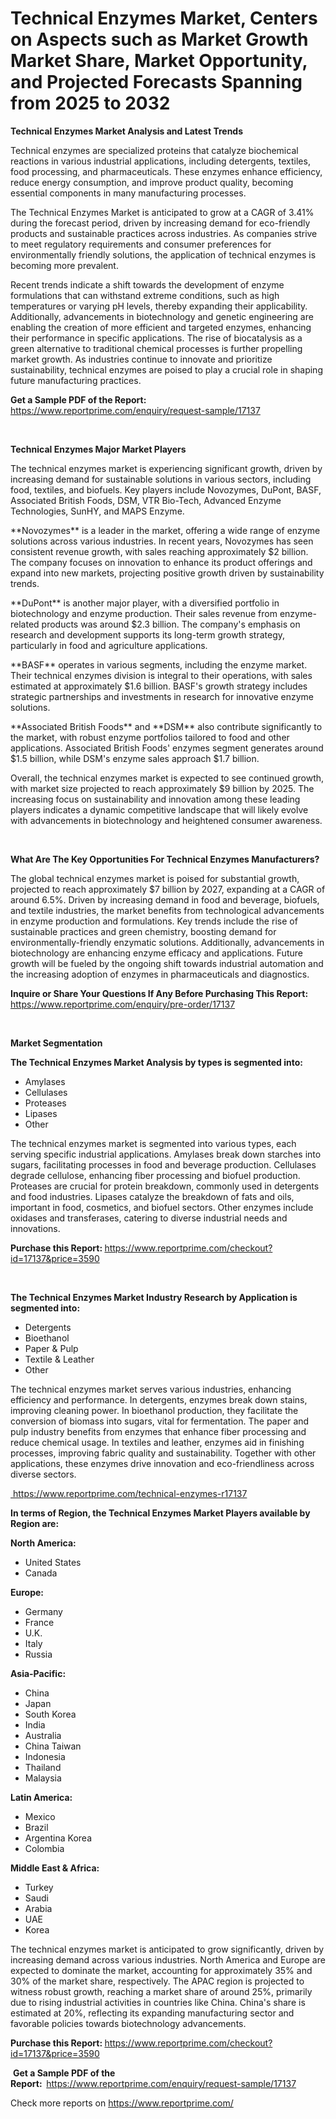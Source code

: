 <p><h1>Technical Enzymes Market, Centers on Aspects such as Market Growth Market Share, Market Opportunity, and Projected Forecasts Spanning from 2025 to 2032</h1></p><p><strong>Technical Enzymes Market Analysis and Latest Trends</strong></p>
<p><p>Technical enzymes are specialized proteins that catalyze biochemical reactions in various industrial applications, including detergents, textiles, food processing, and pharmaceuticals. These enzymes enhance efficiency, reduce energy consumption, and improve product quality, becoming essential components in many manufacturing processes. </p><p>The Technical Enzymes Market is anticipated to grow at a CAGR of 3.41% during the forecast period, driven by increasing demand for eco-friendly products and sustainable practices across industries. As companies strive to meet regulatory requirements and consumer preferences for environmentally friendly solutions, the application of technical enzymes is becoming more prevalent.</p><p>Recent trends indicate a shift towards the development of enzyme formulations that can withstand extreme conditions, such as high temperatures or varying pH levels, thereby expanding their applicability. Additionally, advancements in biotechnology and genetic engineering are enabling the creation of more efficient and targeted enzymes, enhancing their performance in specific applications. The rise of biocatalysis as a green alternative to traditional chemical processes is further propelling market growth. As industries continue to innovate and prioritize sustainability, technical enzymes are poised to play a crucial role in shaping future manufacturing practices.</p></p>
<p><strong>Get a Sample PDF of the Report:&nbsp;</strong> <a href="https://www.reportprime.com/enquiry/request-sample/17137?utm_campaign=3223&utm_medium=2&utm_source=Github&utm_content=ia&utm_term=18032025&utm_id=technical-enzymes">https://www.reportprime.com/enquiry/request-sample/17137</a></p>
<p>&nbsp;</p>
<p><strong>Technical Enzymes Major Market Players</strong></p>
<p><p>The technical enzymes market is experiencing significant growth, driven by increasing demand for sustainable solutions in various sectors, including food, textiles, and biofuels. Key players include Novozymes, DuPont, BASF, Associated British Foods, DSM, VTR Bio-Tech, Advanced Enzyme Technologies, SunHY, and MAPS Enzyme.</p><p>**Novozymes** is a leader in the market, offering a wide range of enzyme solutions across various industries. In recent years, Novozymes has seen consistent revenue growth, with sales reaching approximately $2 billion. The company focuses on innovation to enhance its product offerings and expand into new markets, projecting positive growth driven by sustainability trends.</p><p>**DuPont** is another major player, with a diversified portfolio in biotechnology and enzyme production. Their sales revenue from enzyme-related products was around $2.3 billion. The company's emphasis on research and development supports its long-term growth strategy, particularly in food and agriculture applications.</p><p>**BASF** operates in various segments, including the enzyme market. Their technical enzymes division is integral to their operations, with sales estimated at approximately $1.6 billion. BASF's growth strategy includes strategic partnerships and investments in research for innovative enzyme solutions.</p><p>**Associated British Foods** and **DSM** also contribute significantly to the market, with robust enzyme portfolios tailored to food and other applications. Associated British Foods' enzymes segment generates around $1.5 billion, while DSM's enzyme sales approach $1.7 billion.</p><p>Overall, the technical enzymes market is expected to see continued growth, with market size projected to reach approximately $9 billion by 2025. The increasing focus on sustainability and innovation among these leading players indicates a dynamic competitive landscape that will likely evolve with advancements in biotechnology and heightened consumer awareness.</p></p>
<p>&nbsp;</p>
<p><strong>What Are The Key Opportunities For Technical Enzymes Manufacturers?</strong></p>
<p><p>The global technical enzymes market is poised for substantial growth, projected to reach approximately $7 billion by 2027, expanding at a CAGR of around 6.5%. Driven by increasing demand in food and beverage, biofuels, and textile industries, the market benefits from technological advancements in enzyme production and formulations. Key trends include the rise of sustainable practices and green chemistry, boosting demand for environmentally-friendly enzymatic solutions. Additionally, advancements in biotechnology are enhancing enzyme efficacy and applications. Future growth will be fueled by the ongoing shift towards industrial automation and the increasing adoption of enzymes in pharmaceuticals and diagnostics.</p></p>
<p><strong>Inquire or Share Your Questions If Any Before Purchasing This Report:</strong> <a href="https://www.reportprime.com/enquiry/pre-order/17137?utm_campaign=3223&utm_medium=2&utm_source=Github&utm_content=ia&utm_term=18032025&utm_id=technical-enzymes">https://www.reportprime.com/enquiry/pre-order/17137</a></p>
<p>&nbsp;</p>
<p><strong>Market Segmentation</strong></p>
<p><strong>The Technical Enzymes Market Analysis by types is segmented into:</strong></p>
<p><ul><li>Amylases</li><li>Cellulases</li><li>Proteases</li><li>Lipases</li><li>Other</li></ul></p>
<p><p>The technical enzymes market is segmented into various types, each serving specific industrial applications. Amylases break down starches into sugars, facilitating processes in food and beverage production. Cellulases degrade cellulose, enhancing fiber processing and biofuel production. Proteases are crucial for protein breakdown, commonly used in detergents and food industries. Lipases catalyze the breakdown of fats and oils, important in food, cosmetics, and biofuel sectors. Other enzymes include oxidases and transferases, catering to diverse industrial needs and innovations.</p></p>
<p><strong>Purchase this Report:&nbsp;</strong><a href="https://www.reportprime.com/checkout?id=17137&price=3590&utm_campaign=3223&utm_medium=2&utm_source=Github&utm_content=ia&utm_term=18032025&utm_id=technical-enzymes">https://www.reportprime.com/checkout?id=17137&price=3590</a></p>
<p>&nbsp;</p>
<p><strong>The Technical Enzymes Market Industry Research by Application is segmented into:</strong></p>
<p><ul><li>Detergents</li><li>Bioethanol</li><li>Paper & Pulp</li><li>Textile & Leather</li><li>Other</li></ul></p>
<p><p>The technical enzymes market serves various industries, enhancing efficiency and performance. In detergents, enzymes break down stains, improving cleaning power. In bioethanol production, they facilitate the conversion of biomass into sugars, vital for fermentation. The paper and pulp industry benefits from enzymes that enhance fiber processing and reduce chemical usage. In textiles and leather, enzymes aid in finishing processes, improving fabric quality and sustainability. Together with other applications, these enzymes drive innovation and eco-friendliness across diverse sectors.</p></p>
<p><a href="https://www.reportprime.com/technical-enzymes-r17137?utm_campaign=3223&utm_medium=2&utm_source=Github&utm_content=ia&utm_term=18032025&utm_id=technical-enzymes">&nbsp;https://www.reportprime.com/technical-enzymes-r17137</a></p>
<p><strong>In terms of Region, the Technical Enzymes Market Players available by Region are:</strong></p>
<p>
    <p> <strong> North America: </strong>
        <ul>
            <li>United States</li>
            <li>Canada</li>
        </ul>
        </p> 
    <p> <strong> Europe: </strong>
        <ul>
            <li>Germany</li>
            <li>France</li>
            <li>U.K.</li>
            <li>Italy</li>
            <li>Russia</li>
        </ul>
        </p> 
    <p> <strong> Asia-Pacific: </strong>
        <ul>
            <li>China</li>
            <li>Japan</li>
            <li>South Korea</li>
            <li>India</li>
            <li>Australia</li>
            <li>China Taiwan</li>
            <li>Indonesia</li>
            <li>Thailand</li>
            <li>Malaysia</li>
        </ul>
        </p> 
    <p> <strong> Latin America: </strong>
        <ul>
            <li>Mexico</li>
            <li>Brazil</li>
            <li>Argentina Korea</li>
            <li>Colombia</li>
        </ul>
        </p> 
    <p> <strong> Middle East & Africa: </strong>
        <ul>
            <li>Turkey</li>
            <li>Saudi</li>
            <li>Arabia</li>
            <li>UAE</li>
            <li>Korea</li>
        </ul>
    </p>
    </p>
<p><p>The technical enzymes market is anticipated to grow significantly, driven by increasing demand across various industries. North America and Europe are expected to dominate the market, accounting for approximately 35% and 30% of the market share, respectively. The APAC region is projected to witness robust growth, reaching a market share of around 25%, primarily due to rising industrial activities in countries like China. China's share is estimated at 20%, reflecting its expanding manufacturing sector and favorable policies towards biotechnology advancements.</p></p>
<p><strong>Purchase this Report: </strong><a href="https://www.reportprime.com/checkout?id=17137&price=3590&utm_campaign=3223&utm_medium=2&utm_source=Github&utm_content=ia&utm_term=18032025&utm_id=technical-enzymes">https://www.reportprime.com/checkout?id=17137&price=3590</a></p>
<p>&nbsp;<strong>Get a Sample PDF of the Report:&nbsp;&nbsp;</strong><a href="https://www.reportprime.com/enquiry/request-sample/17137?utm_campaign=3223&utm_medium=2&utm_source=Github&utm_content=ia&utm_term=18032025&utm_id=technical-enzymes">https://www.reportprime.com/enquiry/request-sample/17137</a></p>
<p><strong></strong></p>
<p>Check more reports on <a href="https://www.reportprime.com/?utm_campaign=3223&utm_medium=2&utm_source=Github&utm_content=ia&utm_term=18032025&utm_id=technical-enzymes">https://www.reportprime.com/</a></p>